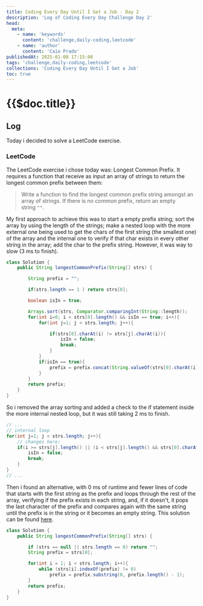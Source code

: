 ```yaml
---
title: Coding Every Day Until I Get a Job - Day 2
description: 'Log of Coding Every Day Challenge Day 2'
head:
  meta:
    - name: 'keywords'
      content: 'challenge,daily-coding,leetcode'
    - name: 'author'
      content: 'Caio Prado'
publishedAt: 2025-01-08 17:15:00
tags: 'challenge,daily-coding,leetcode'
collections: 'Coding Every Day Until I Get a Job'
toc: true
---
```


# {{$doc.title}}

## Log

Today i decided to solve a LeetCode exercise.

### LeetCode

The LeetCode exercise i chose today was: Longest Common Prefix.
It requires a function that receive as input an array of strings to return the longest common prefix between them:

> Write a function to find the longest common prefix string amongst an array of strings. If there is no common prefix, return an empty string `""`.

My first approach to achieve this was to start a empty prefix string; sort the array by using the length of the strings; make a nested loop with the more external one being used to get the chars of the first string (the smallest one) of the array and the internal one to verify if that char exists in every other string in the array; add the char to the prefix string. However, it was way to slow (3 ms to finish).

```java
class Solution {
    public String longestCommonPrefix(String[] strs) {

        String prefix = "";

        if(strs.length == 1 ) return strs[0];

        boolean isIn = true;

        Arrays.sort(strs, Comparator.comparingInt(String::length));
        for(int i=0; i < strs[0].length() && isIn == true; i++){
            for(int j=1; j < strs.length; j++){

                if(strs[0].charAt(i) != strs[j].charAt(i)){
                    isIn = false;
                    break;
                }
            }
            if(isIn == true){
                prefix = prefix.concat(String.valueOf(strs[0].charAt(i)));
            }
        }
        return prefix;
    }
}
```

So i removed the array sorting and added a check to the if statement inside the more internal nested loop, but it was still taking 2 ms to finish.

```java
// ...
// internal loop
for(int j=1; j < strs.length; j++){
	// changes here:
	if(i >= strs[j].length() || (i < strs[j].length() && strs[0].charAt(i) != strs[j].charAt(i))){
		isIn = false;
	    break;
	}
}
// ...
```

Then i found an alternative, with 0 ms of runtime and fewer lines of code that starts with the first string as the prefix and loops through the rest of the array, verifying if the prefix exists in each string, and, if it doesn't, it pops the last character of the prefix and compares again with the same string until the prefix is in the string or it becomes an empty string. This solution can be found [here](https://leetcode.com/problems/longest-common-prefix/solutions/4182958/java-c-python-beats-100-beginner-s-friendly/).

```java
class Solution {
    public String longestCommonPrefix(String[] strs) {

        if (strs == null || strs.length == 0) return "";
        String prefix = strs[0];

        for(int i = 1; i < strs.length; i++){
            while (strs[i].indexOf(prefix) != 0)
                prefix = prefix.substring(0, prefix.length() - 1);
        }
        return prefix;
    }
}
```
